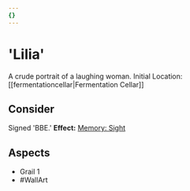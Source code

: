 ```yaml
---
{}
---
```

# 'Lilia'
A crude portrait of a laughing woman. 
Initial Location: [[fermentationcellar|Fermentation Cellar]]
## Consider
Signed 'BBE.'
**Effect:** [Memory: Sight](https://uadaf.theevilroot.xyz/rowenarium/elements/mem.sight)
## Aspects
- Grail 1
- #WallArt
